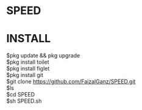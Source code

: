 # SPEED

# INSTALL
$pkg update && pkg upgrade                       
$pkg install toilet                           
$pkg install figlet                                 
$pkg install git                                 
$git clone https://github.com/FaizalGanz/SPEED.git                          
$ls                           
$cd SPEED                        
$sh SPEED.sh                              
    
